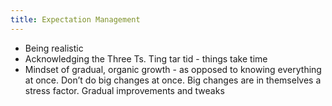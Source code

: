 ```yaml
---
title: Expectation Management
---
```


- Being realistic
- Acknowledging the Three Ts. Ting tar tid - things take time
- Mindset of gradual, organic growth - as opposed to knowing everything at once. Don’t do big changes at once. Big changes are in themselves a stress factor. Gradual improvements and tweaks
